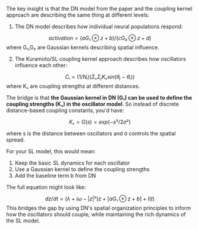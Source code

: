 The key insight is that the DN model from the paper and the coupling kernel approach are describing the same thing at different levels:

1. The DN model describes how individual neural populations respond: 

$$ activation = (aG₁ ⊗ z + b)/(cG₂ ⊗ z + d) $$
where G₁,G₂ are Gaussian kernels describing spatial influence.

2. The Kuramoto/SL coupling kernel approach describes how oscillators influence each other:

$$ Cᵢ = (1/Nᵢ)(Σₛ Σⱼ Kₛ sin(θⱼ - θᵢ)) $$
where Kₛ are coupling strengths at different distances.

The bridge is that **the Gaussian kernel in DN (G₁) can be used to define the coupling strengths (Kₛ) in the oscillator model**. So instead of discrete distance-based coupling constants, you'd have:

$$ Kₛ = G(s) = exp(-s²/2σ²) $$

where s is the distance between oscillators and σ controls the spatial spread.

For your SL model, this would mean:
1. Keep the basic SL dynamics for each oscillator
2. Use a Gaussian kernel to define the coupling strengths
3. Add the baseline term b from DN

The full equation might look like:

$$ dz/dt = (λ + iω - |z|²)z + [aG₁ ⊗ z + b] + I(t) $$
This bridges the gap by using DN's spatial organization principles to inform how the oscillators should couple, while maintaining the rich dynamics of the SL model.